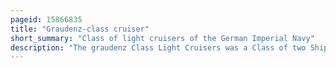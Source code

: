 ```yaml
---
pageid: 15866835
title: "Graudenz-class cruiser"
short_summary: "Class of light cruisers of the German Imperial Navy"
description: "The graudenz Class Light Cruisers was a Class of two Ships built for the imperial german Navy. The Class comprised Sms Graudenz and Sms Regensburg. The Ships both were laid down in 1912, launched in October 1913 and April 1914 and commissioned in August 1914 and January 1915, respectively. They were armed with a main Battery of twelve 10. 5 Cm Guns, though over the Course of their Careers, they were rearmed with seven more powerful 15 Cm Guns. They displaced 6,382 t at full load and were rated at a top speed of 27."
---
```

